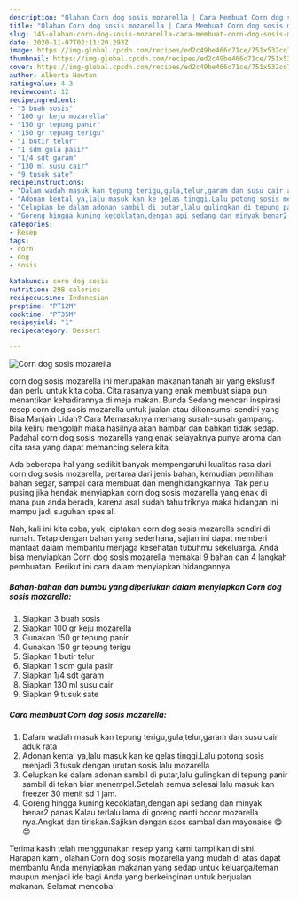 ```yaml
---
description: "Olahan Corn dog sosis mozarella | Cara Membuat Corn dog sosis mozarella Yang Mudah Dan Praktis"
title: "Olahan Corn dog sosis mozarella | Cara Membuat Corn dog sosis mozarella Yang Mudah Dan Praktis"
slug: 145-olahan-corn-dog-sosis-mozarella-cara-membuat-corn-dog-sosis-mozarella-yang-mudah-dan-praktis
date: 2020-11-07T02:11:20.293Z
image: https://img-global.cpcdn.com/recipes/ed2c49be466c71ce/751x532cq70/corn-dog-sosis-mozarella-foto-resep-utama.jpg
thumbnail: https://img-global.cpcdn.com/recipes/ed2c49be466c71ce/751x532cq70/corn-dog-sosis-mozarella-foto-resep-utama.jpg
cover: https://img-global.cpcdn.com/recipes/ed2c49be466c71ce/751x532cq70/corn-dog-sosis-mozarella-foto-resep-utama.jpg
author: Alberta Newton
ratingvalue: 4.3
reviewcount: 12
recipeingredient:
- "3 buah sosis"
- "100 gr keju mozarella"
- "150 gr tepung panir"
- "150 gr tepung terigu"
- "1 butir telur"
- "1 sdm gula pasir"
- "1/4 sdt garam"
- "130 ml susu cair"
- "9 tusuk sate"
recipeinstructions:
- "Dalam wadah masuk kan tepung terigu,gula,telur,garam dan susu cair aduk rata"
- "Adonan kental ya,lalu masuk kan ke gelas tinggi.Lalu potong sosis menjadi 3 tusuk dengan urutan sosis lalu mozarella"
- "Celupkan ke dalam adonan sambil di putar,lalu gulingkan di tepung panir sambil di tekan biar menempel.Setelah semua selesai lalu masuk kan freezer 30 menit sd 1 jam."
- "Goreng hingga kuning kecoklatan,dengan api sedang dan minyak benar2 panas.Kalau terlalu lama di goreng nanti bocor mozarella nya.Angkat dan tiriskan.Sajikan dengan saos sambal dan mayonaise 😋😍"
categories:
- Resep
tags:
- corn
- dog
- sosis

katakunci: corn dog sosis 
nutrition: 298 calories
recipecuisine: Indonesian
preptime: "PT12M"
cooktime: "PT35M"
recipeyield: "1"
recipecategory: Dessert

---
```



![Corn dog sosis mozarella](https://img-global.cpcdn.com/recipes/ed2c49be466c71ce/751x532cq70/corn-dog-sosis-mozarella-foto-resep-utama.jpg)


corn dog sosis mozarella ini merupakan makanan tanah air yang ekslusif dan perlu untuk kita coba. Cita rasanya yang enak membuat siapa pun menantikan kehadirannya di meja makan.
Bunda Sedang mencari inspirasi resep corn dog sosis mozarella untuk jualan atau dikonsumsi sendiri yang Bisa Manjain Lidah? Cara Memasaknya memang susah-susah gampang. bila keliru mengolah maka hasilnya akan hambar dan bahkan tidak sedap. Padahal corn dog sosis mozarella yang enak selayaknya punya aroma dan cita rasa yang dapat memancing selera kita.

Ada beberapa hal yang sedikit banyak mempengaruhi kualitas rasa dari corn dog sosis mozarella, pertama dari jenis bahan, kemudian pemilihan bahan segar, sampai cara membuat dan menghidangkannya. Tak perlu pusing jika hendak menyiapkan corn dog sosis mozarella yang enak di mana pun anda berada, karena asal sudah tahu triknya maka hidangan ini mampu jadi suguhan spesial.




Nah, kali ini kita coba, yuk, ciptakan corn dog sosis mozarella sendiri di rumah. Tetap dengan bahan yang sederhana, sajian ini dapat memberi manfaat dalam membantu menjaga kesehatan tubuhmu sekeluarga. Anda bisa menyiapkan Corn dog sosis mozarella memakai 9 bahan dan 4 langkah pembuatan. Berikut ini cara dalam menyiapkan hidangannya.

<!--inarticleads1-->

##### Bahan-bahan dan bumbu yang diperlukan dalam menyiapkan Corn dog sosis mozarella:

1. Siapkan 3 buah sosis
1. Siapkan 100 gr keju mozarella
1. Gunakan 150 gr tepung panir
1. Gunakan 150 gr tepung terigu
1. Siapkan 1 butir telur
1. Siapkan 1 sdm gula pasir
1. Siapkan 1/4 sdt garam
1. Siapkan 130 ml susu cair
1. Siapkan 9 tusuk sate




<!--inarticleads2-->

##### Cara membuat Corn dog sosis mozarella:

1. Dalam wadah masuk kan tepung terigu,gula,telur,garam dan susu cair aduk rata
1. Adonan kental ya,lalu masuk kan ke gelas tinggi.Lalu potong sosis menjadi 3 tusuk dengan urutan sosis lalu mozarella
1. Celupkan ke dalam adonan sambil di putar,lalu gulingkan di tepung panir sambil di tekan biar menempel.Setelah semua selesai lalu masuk kan freezer 30 menit sd 1 jam.
1. Goreng hingga kuning kecoklatan,dengan api sedang dan minyak benar2 panas.Kalau terlalu lama di goreng nanti bocor mozarella nya.Angkat dan tiriskan.Sajikan dengan saos sambal dan mayonaise 😋😍




Terima kasih telah menggunakan resep yang kami tampilkan di sini. Harapan kami, olahan Corn dog sosis mozarella yang mudah di atas dapat membantu Anda menyiapkan makanan yang sedap untuk keluarga/teman maupun menjadi ide bagi Anda yang berkeinginan untuk berjualan makanan. Selamat mencoba!
